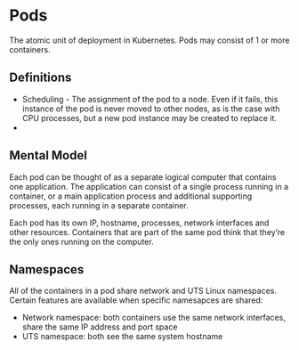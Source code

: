 # Pods
The atomic unit of deployment in Kubernetes.  Pods may consist of 1 or more containers.  

## Definitions
* Scheduling - The assignment of the pod to a node. Even if it fails, this instance of the pod is never moved to other nodes, as is the case with CPU processes, but a new pod instance may be created to replace it.
* 

## Mental Model
Each pod can be thought of as a separate logical computer that contains one application.  The application can consist of a single process running in a container, or a main application process and additional supporting processes, each running in a separate container.

Each pod has its own IP, hostname, processes, network interfaces and other resources. Containers that are part of the same pod think that they’re the only ones running on the computer.

## Namespaces
All of the containers in a pod share network and UTS Linux namespaces.  Certain features are available when specific namesapces are shared:
* Network namespace: both containers use the same network interfaces, share the same IP address and port space
* UTS namespace: both see the same system hostname



